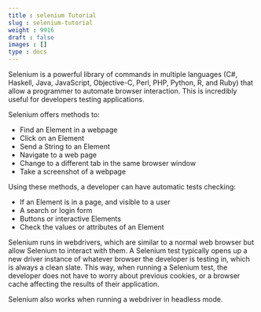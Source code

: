 ```yaml
---
title : selenium Tutorial
slug : selenium-tutorial
weight : 9916
draft : false
images : []
type : docs
---
```


Selenium is a powerful library of commands in multiple languages (C#, Haskell, Java, JavaScript, Objective-C, Perl, PHP, Python, R, and Ruby) that allow a programmer to automate browser interaction. This is incredibly useful for developers testing applications.

Selenium offers methods to:

 - Find an Element in a webpage
 - Click on an Element
 - Send a String to an Element
 - Navigate to a web page
 - Change to a different tab in the same browser window
 - Take a screenshot of a webpage

Using these methods, a developer can have automatic tests checking:
 - If an Element is in a page, and visible to a user
 - A search or login form
 - Buttons or interactive Elements
 - Check the values or attributes of an Element

Selenium runs in webdrivers, which are similar to a normal web browser but allow Selenium to interact with them. A Selenium test typically opens up a new driver instance of whatever browser the developer is testing in, which is always a clean slate. This way, when running a Selenium test, the developer does not have to worry about previous cookies, or a browser cache affecting the results of their application.

Selenium also works when running a webdriver in headless mode.

